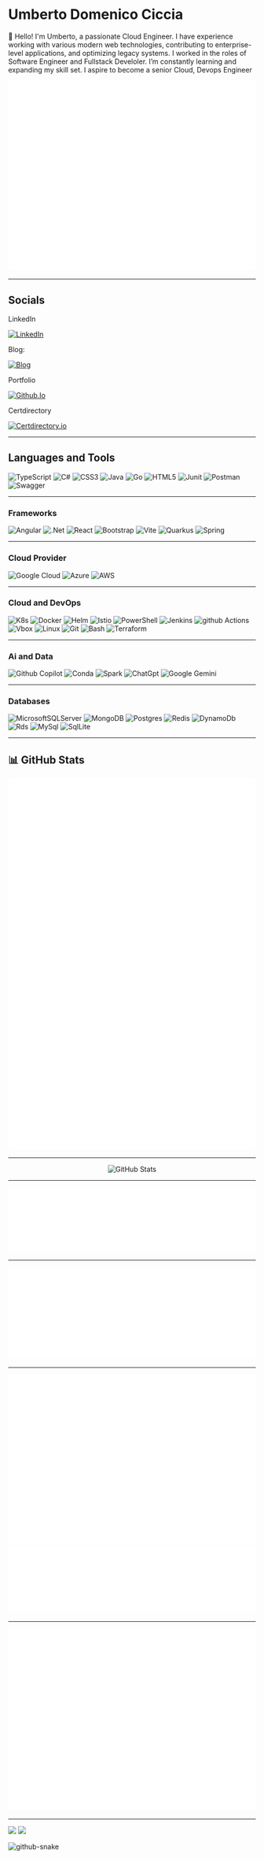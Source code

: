 # Umberto Domenico Ciccia

👋 Hello! I'm Umberto, a passionate Cloud Engineer. I have experience working with various modern web technologies, contributing to enterprise-level applications, and optimizing legacy systems. I worked in the roles of Software Engineer and Fullstack Develoler. I’m constantly learning and expanding my skill set. I aspire to become a senior Cloud, Devops Engineer

![Metrics](/github-metrics.svg)

---

## Socials

LinkedIn

[![LinkedIn](https://img.shields.io/badge/linkedin-%230077B5.svg?style=for-the-badge&logo=linkedin&logoColor=white)](https://www.linkedin.com/in/umberto-domenico-ciccia/)

Blog:

[![Blog](https://img.shields.io/badge/Blogger-FF5722?style=for-the-badge&logo=blogger&logoColor=white)](https://umbertocicciaa.github.io/blog-umbertodomenico-ciccia)

Portfolio

[![Github.Io](https://img.shields.io/badge/GitHub%20Pages-222222?style=for-the-badge&logo=github%20Pages&logoColor=white)](https://umbertocicciaa.github.io)

Certdirectory

[![Certdirectory.io](https://img.shields.io/badge/-Credly-FF6B00?style=flat&logo=credly&logoColor=white)](https://certdirectory.io/profile/db7a98c5-90ce-4a89-ab2b-43997da6f9f9)

---

## Languages and Tools

![TypeScript](https://img.shields.io/badge/typescript-%23007ACC.svg?style=for-the-badge&logo=typescript&logoColor=white)
![C#](https://img.shields.io/badge/c%23-%23239120.svg?style=for-the-badge&logo=csharp&logoColor=white)
![CSS3](https://img.shields.io/badge/css3-%231572B6.svg?style=for-the-badge&logo=css3&logoColor=white)
![Java](https://img.shields.io/badge/java-%23ED8B00.svg?style=for-the-badge&logo=openjdk&logoColor=white)
![Go](https://img.shields.io/badge/Go-00ADD8?logo=Go&logoColor=white&style=for-the-badge)
![HTML5](https://img.shields.io/badge/html5-%23E34F26.svg?style=for-the-badge&logo=html5&logoColor=white)
![Junit](https://img.shields.io/badge/Junit5-25A162?style=for-the-badge&logo=junit5&logoColor=white)
![Postman](https://img.shields.io/badge/Postman-FF6C37?style=for-the-badge&logo=Postman&logoColor=white)
![Swagger](https://img.shields.io/badge/Swagger-85EA2D?style=for-the-badge&logo=Swagger&logoColor=white)

---

### Frameworks

![Angular](https://img.shields.io/badge/angular-%23DD0031.svg?style=for-the-badge&logo=angular&logoColor=white)
![.Net](https://img.shields.io/badge/.NET-5C2D91?style=for-the-badge&logo=.net&logoColor=white)
![React](https://img.shields.io/badge/react-%2320232a.svg?style=for-the-badge&logo=react&logoColor=%2361DAFB)
![Bootstrap](https://img.shields.io/badge/Bootstrap-563D7C?style=for-the-badge&logo=bootstrap&logoColor=white)
![Vite](https://img.shields.io/badge/vite-%23646CFF.svg?style=for-the-badge&logo=vite&logoColor=white)
![Quarkus](https://img.shields.io/badge/Quarkus-000000?style=for-the-badge&logo=quarkus)
![Spring](https://img.shields.io/badge/Spring-6DB33F?style=for-the-badge&logo=spring&logoColor=white)

---

### Cloud Provider

![Google Cloud](https://img.shields.io/badge/GoogleCloud-%234285F4.svg?style=for-the-badge&logo=google-cloud&logoColor=white)
![Azure](https://img.shields.io/badge/microsoft%20azure-0089D6?style=for-the-badge&logo=microsoft-azure&logoColor=white)
![AWS](https://img.shields.io/badge/AWS-%23FF9900.svg?style=for-the-badge&logo=amazon-aws&logoColor=white)

---

### Cloud and DevOps

![K8s](https://img.shields.io/badge/Kubernetes-3069DE?style=for-the-badge&logo=kubernetes&logoColor=white)
![Docker](https://img.shields.io/badge/Docker-2CA5E0?style=for-the-badge&logo=docker&logoColor=white)
![Helm](https://img.shields.io/badge/Helm-0F1689?style=for-the-badge&logo=Helm&labelColor=0F1689)
![Istio](https://img.shields.io/badge/Istio-466BB0?style=for-the-badge&logo=Istio&logoColor=white)
![PowerShell](https://img.shields.io/badge/PowerShell-%235391FE.svg?style=for-the-badge&logo=powershell&logoColor=white)
![Jenkins](https://img.shields.io/badge/Jenkins-49728B?style=for-the-badge&logo=jenkins&logoColor=white)
![github Actions](https://img.shields.io/badge/GitHub_Actions-2088FF?style=for-the-badge&logo=github-actions&logoColor=white)
![Vbox](https://img.shields.io/badge/VirtualBox-21416b?style=for-the-badge&logo=VirtualBox&logoColor=white)
![Linux](https://img.shields.io/badge/Linux-FCC624?style=for-the-badge&logo=linux&logoColor=black)
![Git](https://img.shields.io/badge/GIT-E44C30?style=for-the-badge&logo=git&logoColor=white)
![Bash](https://img.shields.io/badge/GNU%20Bash-4EAA25?style=for-the-badge&logo=GNU%20Bash&logoColor=white)
![Terraform](https://img.shields.io/badge/Terraform-7B42BC?style=for-the-badge&logo=terraform&logoColor=white)

---

### Ai and Data

![Github Copilot](https://img.shields.io/badge/github%20copilot-000000?style=for-the-badge&logo=githubcopilot&logoColor=white)
![Conda](https://img.shields.io/badge/conda-342B029.svg?&style=for-the-badge&logo=anaconda&logoColor=white)
![Spark](https://img.shields.io/badge/Apache_Spark-FFFFFF?style=for-the-badge&logo=apachespark&logoColor=#E35A16)
![ChatGpt](https://img.shields.io/badge/ChatGPT-74aa9c?style=for-the-badge&logo=openai&logoColor=white)
![Google Gemini](https://img.shields.io/badge/Google%20Gemini-8E75B2?style=for-the-badge&logo=googlegemini&logoColor=white)

---

### Databases

![MicrosoftSQLServer](https://img.shields.io/badge/Microsoft%20SQL%20Server-CC2927?style=for-the-badge&logo=microsoft%20sql%20server&logoColor=white)
![MongoDB](https://img.shields.io/badge/MongoDB-%234ea94b.svg?style=for-the-badge&logo=mongodb&logoColor=white)
![Postgres](https://img.shields.io/badge/postgres-%23316192.svg?style=for-the-badge&logo=postgresql&logoColor=white)
![Redis](https://img.shields.io/badge/redis-CC0000.svg?&style=for-the-badge&logo=redis&logoColor=white)
![DynamoDb](https://img.shields.io/badge/Amazon%20DynamoDB-4053D6?style=for-the-badge&logo=Amazon%20DynamoDB&logoColor=white)
![Rds](https://img.shields.io/badge/Amazon%20RDS-527FFF?style=for-the-badge&logo=amazon-rds&logoColor=white)
![MySql](https://img.shields.io/badge/MySQL-005C84?style=for-the-badge&logo=mysql&logoColor=white)
![SqlLite](https://img.shields.io/badge/Sqlite-003B57?style=for-the-badge&logo=sqlite&logoColor=white)

---

## 📊 GitHub Stats

<!--- 
![stats](https://github-readme-stats.vercel.app/api?username=umbertocicciaa&theme=dark&hide_border=false&include_all_commits=false&count_private=false)<br/>
# ![stats](https://github-readme-streak-stats.herokuapp.com/?user=umbertocicciaa&theme=dark&hide_border=false)<br/>
# ![stats](https://github-readme-stats.vercel.app/api/top-langs/?username=umbertocicciaa&theme=dark&hide_border=false&include_all_commits=false&count_private=false&layout=compact)
---
-->

<p align="center">
  <img src="https://raw.githubusercontent.com/umbertocicciaa/umbertocicciaa/refs/heads/main/metrics/terminal.svg" alt="Terminal Overview" />
</p>

---

<p align="center">
  <img src="https://github-readme-stats.vercel.app/api?username=umbertocicciaa&theme=transparent&hide_border=true&include_all_commits=true&count_private=true" alt="GitHub Stats" />
</p>

---

<p align="center">
  <img src="https://raw.githubusercontent.com/umbertocicciaa/umbertocicciaa/refs/heads/main/metrics/languages.svg" alt="Languages" />
</p>

---

<p align="center">
  <img src="https://raw.githubusercontent.com/umbertocicciaa/umbertocicciaa/refs/heads/main/metrics/stargazers.svg" alt="Stargazers" />
</p>

---

<p align="center">
  <img src="https://raw.githubusercontent.com/umbertocicciaa/umbertocicciaa/refs/heads/main/metrics/calendar-iso.svg" alt="Isometric Calendar" />
  <img src="https://raw.githubusercontent.com/umbertocicciaa/umbertocicciaa/refs/heads/main/metrics/calendar.svg" alt="Commit Calendar" />
</p>

---

<p align="center">
  <img src="https://raw.githubusercontent.com/umbertocicciaa/umbertocicciaa/refs/heads/main/metrics/habits.svg" alt="Coding Habits" />
</p>

---

![](https://github-profile-trophy.vercel.app/?username=umbertocicciaa&theme=radical&no-frame=false&no-bg=true&margin-w=4)
[![](https://visitcount.itsvg.in/api?id=umbertocicciaa&icon=0&color=0)](https://visitcount.itsvg.in)

<picture>
  <source media="(prefers-color-scheme: dark)" srcset="https://raw.githubusercontent.com/tobiasmeyhoefer/tobiasmeyhoefer/output/github-snake-dark.svg" />
  <source media="(prefers-color-scheme: light)" srcset="https://raw.githubusercontent.com/tobiasmeyhoefer/tobiasmeyhoefer/output/github-snake.svg" />
  <img alt="github-snake" src="https://raw.githubusercontent.com/tobiasmeyhoefer/tobiasmeyhoefer/output/github-snake.svg" />
</picture>
